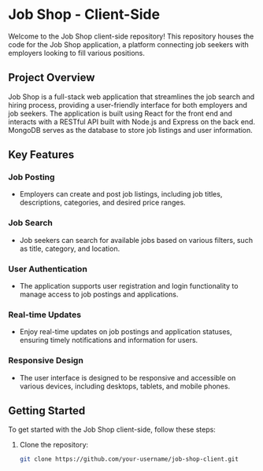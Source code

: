 # Job Shop - Client-Side

Welcome to the Job Shop client-side repository! This repository houses the code for the Job Shop application, a platform connecting job seekers with employers looking to fill various positions.

## Project Overview

Job Shop is a full-stack web application that streamlines the job search and hiring process, providing a user-friendly interface for both employers and job seekers. The application is built using React for the front end and interacts with a RESTful API built with Node.js and Express on the back end. MongoDB serves as the database to store job listings and user information.

## Key Features

### Job Posting
- Employers can create and post job listings, including job titles, descriptions, categories, and desired price ranges.

### Job Search
- Job seekers can search for available jobs based on various filters, such as title, category, and location.

### User Authentication
- The application supports user registration and login functionality to manage access to job postings and applications.

### Real-time Updates
- Enjoy real-time updates on job postings and application statuses, ensuring timely notifications and information for users.

### Responsive Design
- The user interface is designed to be responsive and accessible on various devices, including desktops, tablets, and mobile phones.

## Getting Started

To get started with the Job Shop client-side, follow these steps:

1. Clone the repository:
   ```bash
   git clone https://github.com/your-username/job-shop-client.git
